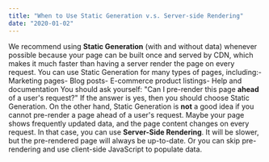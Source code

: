 ```yaml
---
title: "When to Use Static Generation v.s. Server-side Rendering"
date: "2020-01-02"
---
```


We recommend using **Static Generation** (with and without data)
whenever possible because your page can be built once and served by
CDN, which makes it much faster than having a server render the page on
every request.
You can use Static Generation for many types of pages, including:- Marketing pages- Blog posts- E-commerce product listings- Help and documentation
You should ask yourself: "Can I pre-render this page **ahead** of a
user's request?" If the answer is yes, then you should choose Static
Generation.
On the other hand, Static Generation is **not** a good idea if you
cannot pre-render a page ahead of a user's request. Maybe your page
shows frequently updated data, and the page content changes on every
request.
In that case, you can use **Server-Side Rendering**. It will be slower,
but the pre-rendered page will always be up-to-date. Or you can skip
pre-rendering and use client-side JavaScript to populate data.
